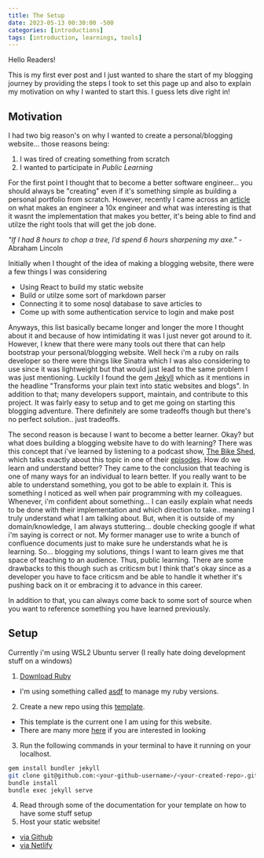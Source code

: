 ```yaml
---
title: The Setup
date: 2023-05-13 00:30:00 -500
categories: [introductions]
tags: [introduction, learnings, tools]
---
```


Hello Readers! 

This is my first ever post and I just wanted to share the start of my blogging journey by providing the steps I took to set this page up and also to explain my motivation on why I wanted to start this. I guess lets dive right in!

## Motivation

I had two big reason's on why I wanted to create a personal/blogging website... those reasons being:
1. I was tired of creating something from scratch
2. I wanted to participate in <i>Public Learning</i>

For the first point I thought that to become a better software engineer... you should always be "creating" even if it's something simple as building a personal portfolio from scratch. However, recently I came across an [article](https://12ft.io/proxy?q=https%3A%2F%2Fartificialcorner.com%2Fhow-to-be-a-10x-engineer-fdac2a5a1bd5%23%3A%7E%3Atext%3D10x%2520engineers%2520are%2520investors%2520first%2Cnot%2520spent%2520building%2520another%2520feature.) on what makes an engineer a 10x engineer and what was interesting is that it wasnt the implementation that makes you better, it's being able to find and utilze the right tools that will get the job done.

<i>"If I had 8 hours to chop a tree, I’d spend 6 hours sharpening my axe."</i> - Abraham Lincoln

Initially when I thought of the idea of making a blogging website, there were a few things I was considering
- Using React to build my static website
- Build or utilze some sort of markdown parser
- Connecting it to some nosql database to save articles to
- Come up with some authentication service to login and make post

Anyways, this list basically became longer and longer the more I thought about it and because of how intimidating it was I just never got around to it. However, I knew that there were many tools out there that can help bootstrap your personal/blogging website. Well heck i'm a ruby on rails developer so there were things like Sinatra which I was also considering to use since it was lightweight but that would just lead to the same problem I was just mentioning. Luckily I found the gem [Jekyll](https://jekyllrb.com/) which as it mentions in the headline "Transforms your plain text into static websites and blogs". In addition to that; many developers support, maintain, and contribute to this project. It was fairly easy to setup and to get me going on starting this blogging adventure. There definitely are some tradeoffs though but there's no perfect solution.. just tradeoffs.

The second reason is because I want to become a better learner. Okay? but what does building a blogging website have to do with learning? There was this concept that i've learned by listening to a podcast show, [The Bike Shed](https://www.bikeshed.fm/), which talks exactly about this topic in one of their [episodes](https://www.bikeshed.fm/351). How do we learn and understand better? They came to the conclusion that teaching is one of many ways for an individual to learn better. If you really want to be able to understand something, you got to be able to explain it. This is something I noticed as well when pair programming with my colleagues. Whenever, i'm confident about something... I can easily explain what needs to be done with their implementation and which direction to take.. meaning I truly understand what I am talking about. But, when it is outside of my domain/knowledge, I am always stuttering... double checking google if what i'm saying is correct or not. My former manager use to write a bunch of confluence documents just to make sure he understands what he is learning. So... blogging my solutions, things I want to learn gives me that space of teaching to an audience. Thus, public learning. There are some drawbacks to this though such as criticsm but I think that's okay since as a developer you have to face criticsm and be able to handle it whether it's pushing back on it or embracing it to advance in this career.

In addition to that, you can always come back to some sort of source when you want to reference something you have learned previously.

## Setup

Currently i'm using WSL2 Ubuntu server (I really hate doing development stuff on a windows)

1. [Download Ruby](https://www.ruby-lang.org/en/)
  - I'm using something called [asdf](https://asdf-vm.com/) to manage my ruby versions.
2. Create a new repo using this [template](https://github.com/cotes2020/chirpy-starter). 
  - This template is the current one I am using for this website.
  - There are many more [here](https://github.com/topics/jekyll-theme) if you are interested in looking
3. Run the following commands in your terminal to have it running on your localhost.
  ```bash
  gem install bundler jekyll
  git clone git@github.com:<your-github-username>/<your-created-repo>.git
  bundle install
  bundle exec jekyll serve
  ```
4. Read through some of the documentation for your template on how to have some stuff setup
5. Host your static website! 
  - [via Github](https://pages.github.com/)
  - [via Netlify](https://www.netlify.com/blog/2020/04/02/a-step-by-step-guide-jekyll-4.0-on-netlify/)